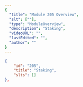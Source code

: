 ```yaml
---
{
  "title": "Module 205 Overview",
  "slt": [""],
  "type": "ModuleOverview",
  "description": "Staking",
  "videoURL": "",
  "lastEdited": "",
  "author": ""
}
---
```


```json
{
    "id": "205",
    "title": "Staking",
    "slts": []
},
```